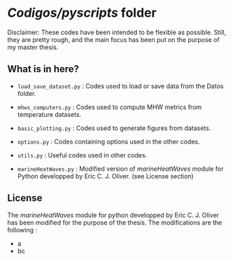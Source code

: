 # *Codigos/pyscripts* folder


Disclaimer: These codes have been intended to be flexible as possible. Still, they are pretty rough, and the main focus has been put on the purpose of my master thesis.

## What is in here?

 - `load_save_dataset.py` :
      Codes used to load or save data from the Datos folder.

 - `mhws_computers.py` :
      Codes used to compute MHW metrics from temperature datasets.

 - `basic_plotting.py` :
      Codes used to generate figures from datasets.

 - `options.py` :
      Codes containing options used in the other codes.

 - `utils.py` :
      Useful codes used in other codes.

 - `marineHeatWaves.py` :
      Modified version of *marineHeatWaves* module for Python developped by Eric C. J. Oliver. (see License section)

## License

The *marineHeatWaves* module for python developped by Eric C. J. Oliver has been modified for the purpose of the thesis. The modifications are the following :
 - a
 - bc

